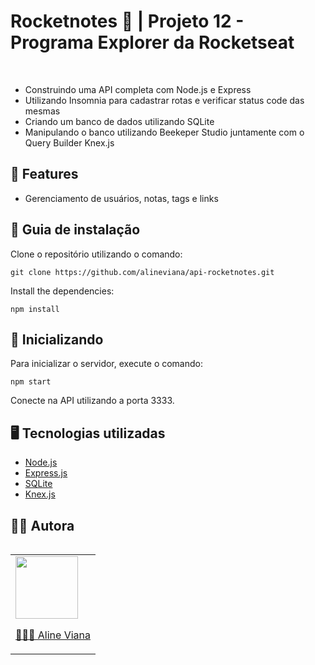 # Rocketnotes 📝 | Projeto 12 - Programa Explorer da Rocketseat
<br>

- Construindo uma API completa com Node.js e Express
- Utilizando Insomnia para cadastrar rotas e verificar status code das mesmas
- Criando um banco de dados utilizando SQLite
- Manipulando o banco utilizando Beekeper Studio juntamente com o Query Builder Knex.js


## 🎯 Features
- Gerenciamento de usuários, notas, tags e links


## 📖 Guia de instalação
Clone o repositório utilizando o comando:

```
git clone https://github.com/alineviana/api-rocketnotes.git
```
Install the dependencies:

```
npm install
```


## 🚀 Inicializando
Para inicializar o servidor, execute o comando:

```
npm start
```

Conecte na API utilizando a porta 3333.


## 🖥️ Tecnologias utilizadas

* [Node.js](https://nodejs.org/en/) 
* [Express.js](https://expressjs.com/pt-br/) 
* [SQLite](https://www.sqlite.org/index.html) 
* [Knex.js](https://knexjs.org/) 



## 👩‍💻 Autora

<table align="left">
    <tr align="left">
        <td>
            <a href="https://github.com/alineviana">
                <img src="https://avatars.githubusercontent.com/u/80078418?v=4" width=100 />
                <p>👩🏽‍💻 Aline Viana</p> 
            </a>
        </td>
    </tr> 
</table>